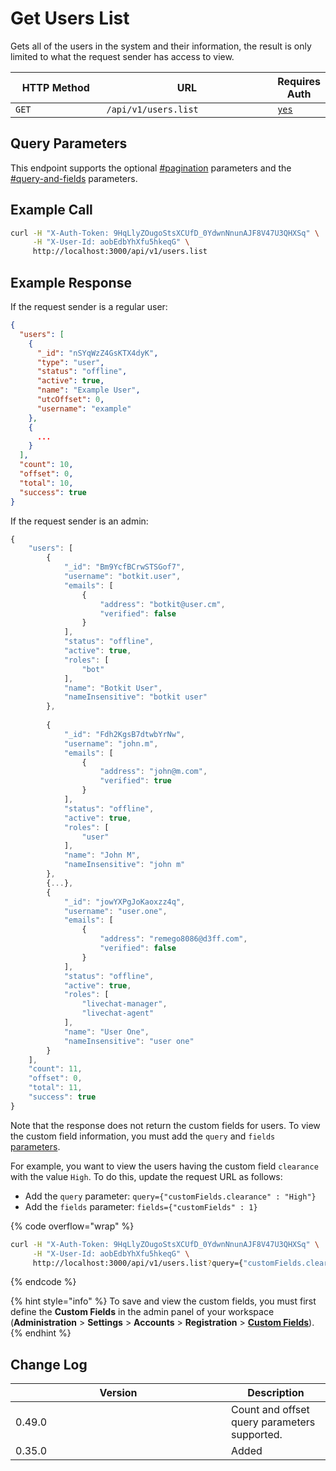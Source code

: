 # Get Users List

Gets all of the users in the system and their information, the result is only limited to what the request sender has access to view.

<table><thead><tr><th width="163">HTTP Method</th><th width="311">URL</th><th>Requires Auth</th></tr></thead><tbody><tr><td><code>GET</code></td><td><code>/api/v1/users.list</code></td><td><a href="../../authentication-endpoints/"><code>yes</code></a></td></tr></tbody></table>

## Query Parameters

This endpoint supports the optional [#pagination](../../../#pagination "mention") parameters and the [#query-and-fields](../../../#query-and-fields "mention") parameters.

## Example Call

```bash
curl -H "X-Auth-Token: 9HqLlyZOugoStsXCUfD_0YdwnNnunAJF8V47U3QHXSq" \
     -H "X-User-Id: aobEdbYhXfu5hkeqG" \
     http://localhost:3000/api/v1/users.list
```

## Example Response&#x20;

If the request sender is a regular user:

```json
{
  "users": [
    {
      "_id": "nSYqWzZ4GsKTX4dyK",
      "type": "user",
      "status": "offline",
      "active": true,
      "name": "Example User",
      "utcOffset": 0,
      "username": "example"
    },
    {
      ...
    }
  ],
  "count": 10,
  "offset": 0,
  "total": 10,
  "success": true
}
```

If the request sender is an admin:

```javascript
{
    "users": [
        {
            "_id": "Bm9YcfBCrwSTSGof7",
            "username": "botkit.user",
            "emails": [
                {
                    "address": "botkit@user.cm",
                    "verified": false
                }
            ],
            "status": "offline",
            "active": true,
            "roles": [
                "bot"
            ],
            "name": "Botkit User",
            "nameInsensitive": "botkit user"
        },
        
        {
            "_id": "Fdh2KgsB7dtwbYrNw",
            "username": "john.m",
            "emails": [
                {
                    "address": "john@m.com",
                    "verified": true
                }
            ],
            "status": "offline",
            "active": true,
            "roles": [
                "user"
            ],
            "name": "John M",
            "nameInsensitive": "john m"
        },
        {...},
        {
            "_id": "jowYXPgJoKaoxzz4q",
            "username": "user.one",
            "emails": [
                {
                    "address": "remego8086@d3ff.com",
                    "verified": false
                }
            ],
            "status": "offline",
            "active": true,
            "roles": [
                "livechat-manager",
                "livechat-agent"
            ],
            "name": "User One",
            "nameInsensitive": "user one"
        }
    ],
    "count": 11,
    "offset": 0,
    "total": 11,
    "success": true
}
```

Note that the response does not return the custom fields for users. To view the custom field information, you must add the `query` and `fields` [parameters](https://developer.rocket.chat/reference/api/rest-api#query-and-fields).&#x20;

For example, you want to view the users having the custom field `clearance` with the value `High`. To do this, update the request URL as follows:

* Add the `query` parameter: `query={"customFields.clearance" : "High"}`
* Add the `fields` parameter: `fields={"customFields" : 1}`

{% code overflow="wrap" %}
```bash
curl -H "X-Auth-Token: 9HqLlyZOugoStsXCUfD_0YdwnNnunAJF8V47U3QHXSq" \
     -H "X-User-Id: aobEdbYhXfu5hkeqG" \
     http://localhost:3000/api/v1/users.list?query={"customFields.clearance" : "High"}&fields={"customFields" : 1}
```
{% endcode %}

{% hint style="info" %}
To save and view the custom fields, you must first define the **Custom Fields** in the admin panel of your workspace (**Administration** > **Settings** > **Accounts** > **Registration** > [**Custom Fields**](https://docs.rocket.chat/use-rocket.chat/workspace-administration/settings/accounts/custom-fields)).
{% endhint %}

## Change Log

<table><thead><tr><th width="329">Version</th><th>Description</th></tr></thead><tbody><tr><td>0.49.0</td><td>Count and offset query parameters supported.</td></tr><tr><td>0.35.0</td><td>Added</td></tr></tbody></table>
